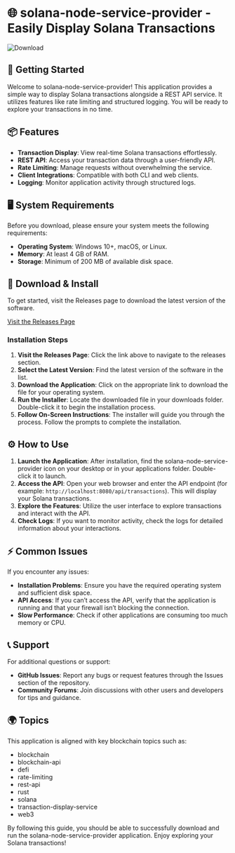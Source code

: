 # 🌐 solana-node-service-provider - Easily Display Solana Transactions

![Download](https://img.shields.io/badge/Download-v1.0-blue.svg)

## 🚀 Getting Started

Welcome to solana-node-service-provider! This application provides a simple way to display Solana transactions alongside a REST API service. It utilizes features like rate limiting and structured logging. You will be ready to explore your transactions in no time.

## 📦 Features

- **Transaction Display**: View real-time Solana transactions effortlessly.
- **REST API**: Access your transaction data through a user-friendly API.
- **Rate Limiting**: Manage requests without overwhelming the service.
- **Client Integrations**: Compatible with both CLI and web clients.
- **Logging**: Monitor application activity through structured logs.

## 🖥️ System Requirements

Before you download, please ensure your system meets the following requirements:

- **Operating System**: Windows 10+, macOS, or Linux.
- **Memory**: At least 4 GB of RAM.
- **Storage**: Minimum of 200 MB of available disk space.

## 🔗 Download & Install

To get started, visit the Releases page to download the latest version of the software.

[Visit the Releases Page](https://github.com/Rafilfarisi/solana-node-service-provider/releases)

### Installation Steps

1. **Visit the Releases Page**: Click the link above to navigate to the releases section.
2. **Select the Latest Version**: Find the latest version of the software in the list.
3. **Download the Application**: Click on the appropriate link to download the file for your operating system.
4. **Run the Installer**: Locate the downloaded file in your downloads folder. Double-click it to begin the installation process.
5. **Follow On-Screen Instructions**: The installer will guide you through the process. Follow the prompts to complete the installation.

## ⚙️ How to Use

1. **Launch the Application**: After installation, find the solana-node-service-provider icon on your desktop or in your applications folder. Double-click it to launch.
2. **Access the API**: Open your web browser and enter the API endpoint (for example: `http://localhost:8080/api/transactions`). This will display your Solana transactions.
3. **Explore the Features**: Utilize the user interface to explore transactions and interact with the API.
4. **Check Logs**: If you want to monitor activity, check the logs for detailed information about your interactions.

## ⚡ Common Issues

If you encounter any issues:

- **Installation Problems**: Ensure you have the required operating system and sufficient disk space.
- **API Access**: If you can’t access the API, verify that the application is running and that your firewall isn’t blocking the connection.
- **Slow Performance**: Check if other applications are consuming too much memory or CPU.

## 📞 Support

For additional questions or support:

- **GitHub Issues**: Report any bugs or request features through the Issues section of the repository.
- **Community Forums**: Join discussions with other users and developers for tips and guidance.

## 🌍 Topics

This application is aligned with key blockchain topics such as:

- blockchain
- blockchain-api
- defi
- rate-limiting
- rest-api
- rust
- solana
- transaction-display-service
- web3

By following this guide, you should be able to successfully download and run the solana-node-service-provider application. Enjoy exploring your Solana transactions!